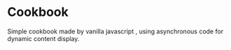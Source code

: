 # Cookbook
Simple cookbook made by vanilla javascript , using asynchronous code for dynamic content display. 
